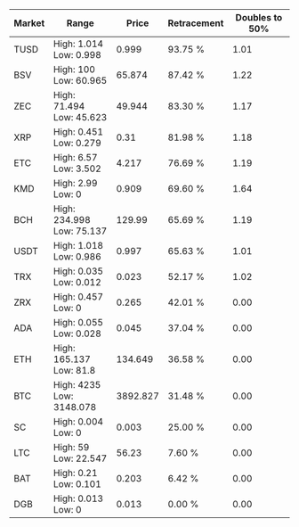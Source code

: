 | Market | Range | Price| Retracement | Doubles to 50% |
| --- | --- | --- | --- | --- |
| TUSD | High: 1.014<br />Low: 0.998 | 0.999 | 93.75 % | 1.01 |
| BSV | High: 100<br />Low: 60.965 | 65.874 | 87.42 % | 1.22 |
| ZEC | High: 71.494<br />Low: 45.623 | 49.944 | 83.30 % | 1.17 |
| XRP | High: 0.451<br />Low: 0.279 | 0.31 | 81.98 % | 1.18 |
| ETC | High: 6.57<br />Low: 3.502 | 4.217 | 76.69 % | 1.19 |
| KMD | High: 2.99<br />Low: 0 | 0.909 | 69.60 % | 1.64 |
| BCH | High: 234.998<br />Low: 75.137 | 129.99 | 65.69 % | 1.19 |
| USDT | High: 1.018<br />Low: 0.986 | 0.997 | 65.63 % | 1.01 |
| TRX | High: 0.035<br />Low: 0.012 | 0.023 | 52.17 % | 1.02 |
| ZRX | High: 0.457<br />Low: 0 | 0.265 | 42.01 % | 0.00 |
| ADA | High: 0.055<br />Low: 0.028 | 0.045 | 37.04 % | 0.00 |
| ETH | High: 165.137<br />Low: 81.8 | 134.649 | 36.58 % | 0.00 |
| BTC | High: 4235<br />Low: 3148.078 | 3892.827 | 31.48 % | 0.00 |
| SC | High: 0.004<br />Low: 0 | 0.003 | 25.00 % | 0.00 |
| LTC | High: 59<br />Low: 22.547 | 56.23 | 7.60 % | 0.00 |
| BAT | High: 0.21<br />Low: 0.101 | 0.203 | 6.42 % | 0.00 |
| DGB | High: 0.013<br />Low: 0 | 0.013 | 0.00 % | 0.00 |
